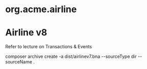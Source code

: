 # org.acme.airline

# Airline v8

Refer to lecture on Transactions & Events

composer archive create -a dist/airlinev7.bna --sourceType dir --sourceName .